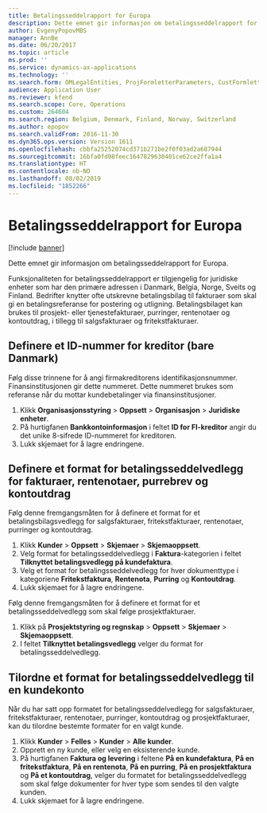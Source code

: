 ```yaml
---
title: Betalingsseddelrapport for Europa
description: Dette emnet gir informasjon om betalingsseddelrapport for Europa.
author: EvgenyPopovMBS
manager: AnnBe
ms.date: 06/20/2017
ms.topic: article
ms.prod: ''
ms.service: dynamics-ax-applications
ms.technology: ''
ms.search.form: OMLegalEntities, ProjFormletterParameters, CustFormletterParameters
audience: Application User
ms.reviewer: kfend
ms.search.scope: Core, Operations
ms.custom: 264604
ms.search.region: Belgium, Denmark, Finland, Norway, Switzerland
ms.author: epopov
ms.search.validFrom: 2016-11-30
ms.dyn365.ops.version: Version 1611
ms.openlocfilehash: cbbfa25252074cd371b271be2f0f03ad2a687944
ms.sourcegitcommit: 16bfa0fd08feec1647829630401ce62ce2ffa1a4
ms.translationtype: HT
ms.contentlocale: nb-NO
ms.lasthandoff: 08/02/2019
ms.locfileid: "1852266"
---
```

# <a name="payment-slip-report-for-europe"></a>Betalingsseddelrapport for Europa

[!include [banner](../includes/banner.md)]

Dette emnet gir informasjon om betalingsseddelrapport for Europa.

Funksjonaliteten for betalingsseddelrapport er tilgjengelig for juridiske enheter som har den primære adressen i Danmark, Belgia, Norge, Sveits og Finland. Bedrifter knytter ofte utskrevne betalingsbilag til fakturaer som skal gi en betalingsreferanse for postering og utligning. Betalingsbilaget kan brukes til prosjekt- eller tjenestefakturaer, purringer, rentenotaer og kontoutdrag, i tillegg til salgsfakturaer og fritekstfakturaer.

## <a name="set-up-a-creditor-id-number-denmark-only"></a>Definere et ID-nummer for kreditor (bare Danmark)
Følg disse trinnene for å angi firmakreditorens identifikasjonsnummer. Finansinstitusjonen gir dette nummeret. Dette nummeret brukes som referanse når du mottar kundebetalinger via finansinstitusjoner.

1.  Klikk **Organisasjonsstyring** &gt; **Oppsett** &gt; **Organisasjon** &gt; **Juridiske enheter**.
2.  På hurtigfanen **Bankkontoinformasjon** i feltet **ID for FI-kreditor** angir du det unike 8-sifrede ID-nummeret for kreditoren.
3.  Lukk skjemaet for å lagre endringene.

## <a name="set-up-a-payment-slip-attachment-format-for-invoices-interest-notes-collection-letters-and-account-statements"></a>Definere et format for betalingsseddelvedlegg for fakturaer, rentenotaer, purrebrev og kontoutdrag
Følg denne fremgangsmåten for å definere et format for et betalingsbilagsvedlegg for salgsfakturaer, fritekstfakturaer, rentenotaer, purringer og kontoutdrag.

1.  Klikk **Kunder** &gt; **Oppsett** &gt; **Skjemaer** &gt; **Skjemaoppsett**.
2.  Velg format for betalingsseddelvedlegg i **Faktura**-kategorien i feltet **Tilknyttet betalingsvedlegg på kundefaktura**.
3.  Velg et format for betalingsseddelvedlegg for hver dokumenttype i kategoriene **Fritekstfaktura**, **Rentenota**, **Purring** og **Kontoutdrag**.
4.  Lukk skjemaet for å lagre endringene.

Følg denne fremgangsmåten for å definere et format for et betalingsseddelvedlegg som skal følge prosjektfakturaer.

1.  Klikk på **Prosjektstyring og regnskap** &gt; **Oppsett** &gt; **Skjemaer** &gt; **Skjemaoppsett**.
2.  I feltet **Tilknyttet betalingsvedlegg** velger du format for betalingsseddelvedlegg.

## <a name="assign-a-payment-slip-attachment-format-to-a-customer-account"></a>Tilordne et format for betalingsseddelvedlegg til en kundekonto
Når du har satt opp formatet for betalingsseddelvedlegg for salgsfakturaer, fritekstfakturaer, rentenotaer, purringer, kontoutdrag og prosjektfakturaer, kan du tilordne bestemte formater for en valgt kunde.

1.  Klikk **Kunder** &gt; **Felles** &gt; **Kunder** &gt; **Alle kunder**.
2.  Opprett en ny kunde, eller velg en eksisterende kunde.
3.  På hurtigfanen **Faktura og levering** i feltene **På en kundefaktura**, **På en fritekstfaktura**, **På en rentenota**, **På en purring**, **På en prosjektfaktura** og **På et kontoutdrag**, velger du formatet for betalingsseddelvedlegg som skal følge dokumenter for hver type som sendes til den valgte kunden.
4.  Lukk skjemaet for å lagre endringene.




